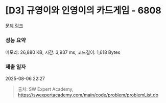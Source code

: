 # [D3] 규영이와 인영이의 카드게임 - 6808 

[문제 링크](https://swexpertacademy.com/main/code/problem/problemDetail.do?contestProbId=AWgv9va6HnkDFAW0) 

### 성능 요약

메모리: 26,880 KB, 시간: 3,937 ms, 코드길이: 1,618 Bytes

### 제출 일자

2025-08-06 22:27



> 출처: SW Expert Academy, https://swexpertacademy.com/main/code/problem/problemList.do